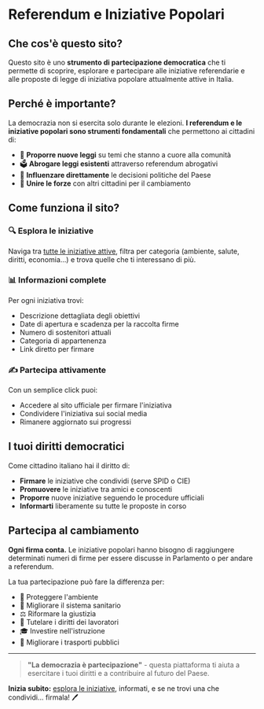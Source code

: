 # Referendum e Iniziative Popolari

## Che cos'è questo sito?

Questo sito è uno **strumento di partecipazione democratica** che ti permette di scoprire, esplorare e partecipare alle iniziative referendarie e alle proposte di legge di iniziativa popolare attualmente attive in Italia.

## Perché è importante?

La democrazia non si esercita solo durante le elezioni. **I referendum e le iniziative popolari sono strumenti fondamentali** che permettono ai cittadini di:

- 📝 **Proporre nuove leggi** su temi che stanno a cuore alla comunità
- 🗳️ **Abrogare leggi esistenti** attraverso referendum abrogativi
- 💪 **Influenzare direttamente** le decisioni politiche del Paese
- 🤝 **Unire le forze** con altri cittadini per il cambiamento

## Come funziona il sito?

### 🔍 **Esplora le iniziative**

Naviga tra [tutte le iniziative attive](/referendum_iniziative_popolari/?stato=IN%20RACCOLTA%20FIRME), filtra per categoria (ambiente, salute, diritti, economia...) e trova quelle che ti interessano di più.

### 📊 **Informazioni complete**

Per ogni iniziativa trovi:

- Descrizione dettagliata degli obiettivi
- Date di apertura e scadenza per la raccolta firme
- Numero di sostenitori attuali
- Categoria di appartenenza
- Link diretto per firmare

### ✍️ **Partecipa attivamente**

Con un semplice click puoi:

- Accedere al sito ufficiale per firmare l'iniziativa
- Condividere l'iniziativa sui social media
- Rimanere aggiornato sui progressi

## I tuoi diritti democratici

Come cittadino italiano hai il diritto di:

- **Firmare** le iniziative che condividi (serve SPID o CIE)
- **Promuovere** le iniziative tra amici e conoscenti
- **Proporre** nuove iniziative seguendo le procedure ufficiali
- **Informarti** liberamente su tutte le proposte in corso

## Partecipa al cambiamento

**Ogni firma conta.** Le iniziative popolari hanno bisogno di raggiungere determinati numeri di firme per essere discusse in Parlamento o per andare a referendum.

La tua partecipazione può fare la differenza per:

- 🌱 Proteggere l'ambiente
- 🏥 Migliorare il sistema sanitario
- ⚖️ Riformare la giustizia
- 💼 Tutelare i diritti dei lavoratori
- 🎓 Investire nell'istruzione
- 🚌 Migliorare i trasporti pubblici

---

> **"La democrazia è partecipazione"** - questa piattaforma ti aiuta a esercitare i tuoi diritti e a contribuire al futuro del Paese.

**Inizia subito:** [esplora le iniziative](/referendum_iniziative_popolari/?stato=IN%20RACCOLTA%20FIRME), informati, e se ne trovi una che condividi... firmala! 🖊️
